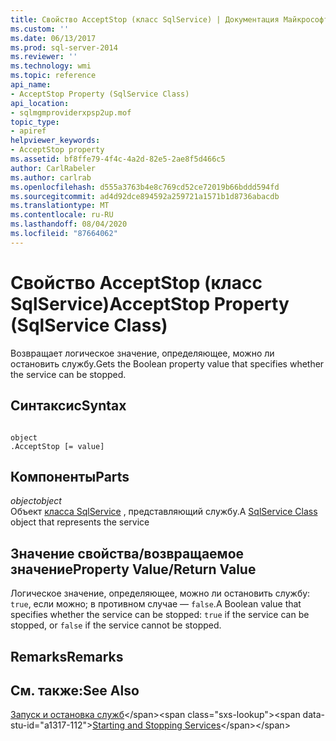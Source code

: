 ```yaml
---
title: Свойство AcceptStop (класс SqlService) | Документация Майкрософт
ms.custom: ''
ms.date: 06/13/2017
ms.prod: sql-server-2014
ms.reviewer: ''
ms.technology: wmi
ms.topic: reference
api_name:
- AcceptStop Property (SqlService Class)
api_location:
- sqlmgmproviderxpsp2up.mof
topic_type:
- apiref
helpviewer_keywords:
- AcceptStop property
ms.assetid: bf8ffe79-4f4c-4a2d-82e5-2ae8f5d466c5
author: CarlRabeler
ms.author: carlrab
ms.openlocfilehash: d555a3763b4e8c769cd52ce72019b66bddd594fd
ms.sourcegitcommit: ad4d92dce894592a259721a1571b1d8736abacdb
ms.translationtype: MT
ms.contentlocale: ru-RU
ms.lasthandoff: 08/04/2020
ms.locfileid: "87664062"
---
```

# <a name="acceptstop-property-sqlservice-class"></a><span data-ttu-id="a1317-102">Свойство AcceptStop (класс SqlService)</span><span class="sxs-lookup"><span data-stu-id="a1317-102">AcceptStop Property (SqlService Class)</span></span>
  <span data-ttu-id="a1317-103">Возвращает логическое значение, определяющее, можно ли остановить службу.</span><span class="sxs-lookup"><span data-stu-id="a1317-103">Gets the Boolean property value that specifies whether the service can be stopped.</span></span>  
  
## <a name="syntax"></a><span data-ttu-id="a1317-104">Синтаксис</span><span class="sxs-lookup"><span data-stu-id="a1317-104">Syntax</span></span>  
  
```  
  
object  
.AcceptStop [= value]  
```  
  
## <a name="parts"></a><span data-ttu-id="a1317-105">Компоненты</span><span class="sxs-lookup"><span data-stu-id="a1317-105">Parts</span></span>  
 <span data-ttu-id="a1317-106">*object*</span><span class="sxs-lookup"><span data-stu-id="a1317-106">*object*</span></span>  
 <span data-ttu-id="a1317-107">Объект [класса SqlService](sqlservice-class.md) , представляющий службу.</span><span class="sxs-lookup"><span data-stu-id="a1317-107">A [SqlService Class](sqlservice-class.md) object that represents the service</span></span>  
  
## <a name="property-valuereturn-value"></a><span data-ttu-id="a1317-108">Значение свойства/возвращаемое значение</span><span class="sxs-lookup"><span data-stu-id="a1317-108">Property Value/Return Value</span></span>  
 <span data-ttu-id="a1317-109">Логическое значение, определяющее, можно ли остановить службу: `true`, если можно; в противном случае — `false`.</span><span class="sxs-lookup"><span data-stu-id="a1317-109">A Boolean value that specifies whether the service can be stopped: `true` if the service can be stopped, or `false` if the service cannot be stopped.</span></span>  
  
## <a name="remarks"></a><span data-ttu-id="a1317-110">Remarks</span><span class="sxs-lookup"><span data-stu-id="a1317-110">Remarks</span></span>  
  
## <a name="see-also"></a><span data-ttu-id="a1317-111">См. также:</span><span class="sxs-lookup"><span data-stu-id="a1317-111">See Also</span></span>  
 <span data-ttu-id="a1317-112">[Запуск и остановка служб](https://technet.microsoft.com/library/ms174886\(v=sql.105\).aspx)</span><span class="sxs-lookup"><span data-stu-id="a1317-112">[Starting and Stopping Services](https://technet.microsoft.com/library/ms174886\(v=sql.105\).aspx)</span></span>  
  
  
